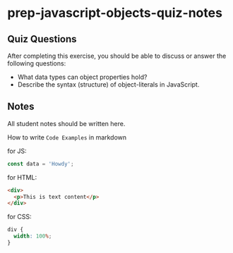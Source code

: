 # prep-javascript-objects-quiz-notes

## Quiz Questions

After completing this exercise, you should be able to discuss or answer the following questions:

- What data types can object properties hold?
  <!-- string -->
  <!-- boolean -->
  <!-- object -->
  <!-- symbol -->
  <!-- number -->
  <!-- undefined -->
- Describe the syntax (structure) of object-literals in JavaScript.
<!-- object litral can be cultivated using curly brackets as the following

const dog = {
name:'mochi'
} -->

## Notes

All student notes should be written here.

How to write `Code Examples` in markdown

for JS:

```javascript
const data = 'Howdy';
```

for HTML:

```html
<div>
  <p>This is text content</p>
</div>
```

for CSS:

```css
div {
  width: 100%;
}
```
